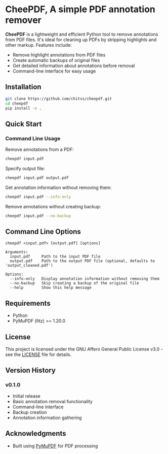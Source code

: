 # CheePDF, A simple PDF annotation remover

**CheePDF** is a lightweight and efficient Python tool to remove annotations from PDF files. It's ideal for cleaning up PDFs by stripping highlights and other markup. Features include:

- Remove highlight annotations from PDF files
- Create automatic backups of original files
- Get detailed information about annotations before removal
- Command-line interface for easy usage

## Installation

```bash
git clone https://github.com/chitvs/cheepdf.git
cd cheepdf
pip install -e .
```

## Quick Start

### Command Line Usage

Remove annotations from a PDF:
```bash
cheepdf input.pdf
```

Specify output file:
```bash
cheepdf input.pdf output.pdf
```

Get annotation information without removing them:
```bash
cheepdf input.pdf --info-only
```

Remove annotations without creating backup:
```bash
cheepdf input.pdf --no-backup
```

## Command Line Options

```
cheepdf <input.pdf> [output.pdf] [options]

Arguments:
  input.pdf     Path to the input PDF file
  output.pdf    Path to the output PDF file (optional, defaults to 'output_cleaned.pdf')

Options:
  --info-only   Display annotation information without removing them
  --no-backup   Skip creating a backup of the original file
  --help        Show this help message
```

## Requirements

- Python
- PyMuPDF (fitz) >= 1.20.0

## License

This project is licensed under the GNU Affero General Public License v3.0 - see the [LICENSE](LICENSE) file for details.

## Version History

### v0.1.0
- Initial release
- Basic annotation removal functionality
- Command-line interface
- Backup creation
- Annotation information gathering

## Acknowledgments

- Built using [PyMuPDF](https://pymupdf.readthedocs.io/) for PDF processing